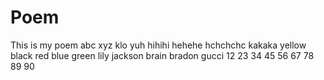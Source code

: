 # Poem
This is my poem
abc 
xyz
klo
yuh
hihihi
hehehe
hchchchc
kakaka
yellow
black
red
blue
green
lily 
jackson
brain
bradon
gucci
12
23
34
45
56
67
78
89
90
